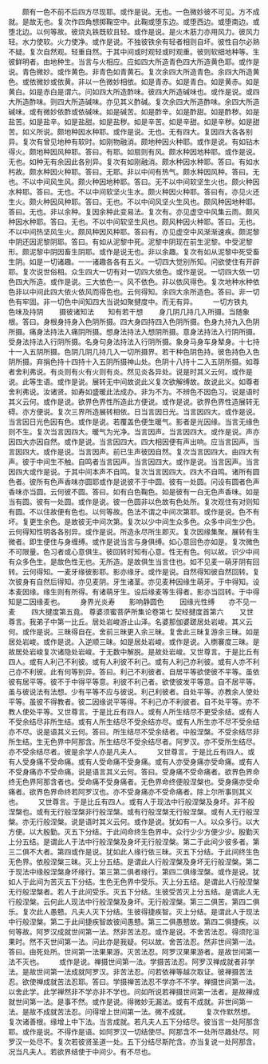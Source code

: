 <!-- { "loadSidebar": true } -->
　　颇有一色不前不后四方尽现耶。或作是说。无也。一色微妙彼不可见。方不成就。是故无也。复次作四角想掷鞠空中。此鞠或堕东边。或堕西边。或堕南边。或堕北边。以何等故。彼烧丸铁既软且轻。或作是说。是火木荕力亦用风力。彼风力轻。水力使软。火力使净。或作是说。不独彼铁余有轻者相则自坏。彼性自尔必熟不疑。复次自然观。轻重自然。于其中间或时观轻或时观重。彼则软细地种等。生彼鲜明者。由地种生。当言与火相应。应如四大所造青色四大所造黄色耶。或作是说。青色微妙。或作黄色。非青色如青黄石。复次余四大所造青色。余四大所造黄色。或依微妙或依黄。非以一色微妙相依。如是青赤。如是青白。如是黄赤。如是黄白。如是赤白是谓六。问如四大所造酢味。彼四大所造碱味也。或作是说。或四大所造酢味。则四大所造碱味。亦见其义酢碱。复次余四大所造酢味。余四大所造碱味。或有微妙依酢或依碱味。如是碱苦。如是酢辛。如是酢甜。如是酢秽。如是盐苦。如是盐辛。如是盐甜。如是盐秽。如是辛苦。如是辛甜。如是辛秽。如是甜苦。如义所说。颇地种因水种耶。或作是说。无也。无有四大。复因四大各各别异。复次有曾见地种有软时。如刚物融消。颇地种因火种耶。或作是说。有如钻木得火。颇地种因风种耶。答曰。有耶。如扇则有风。颇水种因地种耶。或作是说。无也。如种无有余因此各别异。复次有如刚融消。颇水种因水种耶。答曰。有如水杇故。颇水种因火种耶。答曰。无耶。非以中间有热气。颇水种因风种。答曰。无也。不以中间风生风。颇火种因地种耶。答曰。无不以中间软坚生火也。颇火种因水种耶。答曰。无也。不以中间软坚火生水。颇火种因火种耶。答曰有。亦见火还生火。颇火种因风种耶。答曰。无也。不以中间风坚火生风也。颇风种因地种耶。答曰。无也。非以余种。复因余种此变易法。复次有。亦见虚空中风集云雨。颇风种因水种耶。答曰。无也。不以中间软坚生风也。颇风种因火种耶。答曰。无也。不以中间热坚风生火。颇风种因风种耶。答曰有。亦见虚空中风渐渐速疾。颇泥黎中阴还因泥黎阴耶。答曰。有如从泥黎中死。泥黎中阴现在前生泥黎。中受泥黎形。颇泥黎中阴因畜生阴耶。或作是说无也。非以余趣。复次有如从泥黎中死受畜生阴。如是一切诸趣。一一诸趣各各有五义。一切四大觉别所知。问欲使住有开辟耶。复次说世俗相。众生四大一切有对一切四大依色。或作是说。一切四大依一切色四大所造。或作是说。三大依色一。风不依色。非以依风得色。复次地种水种依色非以中间此四大依火依风而得色也。云何得知。余四大余所造色。答曰。非一切色有牢固。非一切色中间知四大当说如聚揵度中。而无有异。
　　一切方铁丸　　色味及持阴
　　摄彼诸知法　　知有若干想
　　身几阴几持几入所摄。当随象根。答曰。身根身持身入色阴所摄。四大身四持四入色阴所摄。色身九持九入色阴所摄。痛身法持法入痛阴所摄。想身法持法入想阴所摄。意身法持法入行阴所摄。受身法持法入行阴所摄。名身句身法持法入行阴所摄。象身马身车身辇身。十七持十一入五阴所摄。色阴几阴几持几入一切所摄界。若干种色阴色持。彼色持色入色阴所摄。弃捐色持十四持十入五阴所摄神山处。色阴十八持十二入五阴所摄。如尊者舍利弗说。有炎则有火有火则有炎。然见炎各异处。说是时其义云何。或作是说。此等生语。或作是说。展转无中间故说此义复次欲解缚故。故说此义。如尊者舍利弗说。汝诸贤。如寿如盛暖此法成办。非为不为。不辨色不因色习。说是语时其义云何。或作是说。欲界色界性所造此方便说。或作是说。欲界色界性造展转无碍。亦方便说。复次三界所造展转相依。日当言因日光。当言因四大。或作是说。当言因日光色因有色。或作是说。若覆盖色便生暖气。影者是光因缘。当言无缘色则不生。复次当言因四大。暖气为光净。当言因声。当言因四大。或作是说。声亦因四大亦因自然。或作是说。当言因四大。四大相因便有声出响。应当言因声。当言因四大。或作是说。当言因声。前已生声彼因自然。复次当言因四大。由四大有声。彼于中间生不触。自鸣者当言因声。当言因四大。或作是说。当言因声。当言因四大或作是说。于其中间本声不自鸣。复次当言因四大。四大不自鸣。诸所有圆色者。彼所有色声香味亦圆耶或作是说彼不于中圆。彼有一处圆。问设有圆者色声香味亦当圆。云何彼不圆。答曰。如有白色鞠色。如是彼有一白无色声香味。如是当有圆。彼有一处圆。或作是说。彼一色圆非以色故有色处所。复次观住有对则知有圆。不以住故便有色也。以何等故。色法不谓之中间次第耶。或作是说。色不有坏。复更生余色。是故彼无中间次第。复次以少中间生众多色。众多中间生少色。云何得知性明各各别异。或作是说。所造永尽所生即灭。复次因缘集聚。展转有生微者。即生便住与身缠缚。或作是说当言与身俱缚。如心意回色亦如是。复次微色不可限量。色习者或心意俱生。彼回转时知有心意。性无有色。何以故。识少中间有众多色生。是故色性无也。无所造。是故俱生当言住也。如不见麦一萌牙阴有回转。云何得知。一麦牙缘彼影耶。影亦缘牙。或作是说。自然得知彼自然回转。复次彼身有自然后得知。亦见麦阴。牙生诸茎。亦见麦种因缘生萌牙。于中得知。设本麦因缘。缘生则有所得。有诸萌牙生。设后缘麦等生得者。影亦当回转。于中得知是二因缘麦也。
　　身界光炎寿　　影响静圆色
　　因缘光性缚　　亦不见一麦
　　四大揵度第五竟。
尊婆须蜜菩萨所集论卷第七
契经揵度首第六
　　又世尊言。我弟子中第一比丘。居处岩峻游止山泽。名婆那伽婆蹉居处岩峻。其义云何。或作是说。三昧得自在。舍前三昧更入余三昧。复舍此三昧复游余三昧。如是居处岩峻。或作是说。入逆顺三昧。如是居处岩峻。或作是说。入檦褰度三昧。是故居处岩峻复次诸隐处岩峻。于无数中解脱。是故处岩峻。又世尊言。于是比丘有四人。或有人利己不利彼。或有人利彼不利己。或有人利己亦利彼。或有人亦不利己亦不利彼。此有何等别异。答曰。利己不利彼者。自居平等欲使彼不平等。虽依彼有居平等。彼不于中得平等意。利彼不利己者。欲使彼发平等意。自不居平等。虽与彼说法有法想。少有平等不应与彼说。利己利彼者。自处平等。亦教余人使处平等。虽彼不得教者。彼二因缘说平等得。不利己亦不利彼者。自不处平等。亦不教人使处平等。又世尊言。于是比丘有四人。或有人所生结尽不更受余结。或有人不受余结尽非所生结。或有人所生结尽不受余结亦尽。或有人所生亦不尽不受余结亦不尽。说是语其义云何。答曰。所生结尽不受余结者。中般涅槃。不受余结尽非所生结。生无色界中阿那含。所生结尽不受余结尽者。阿罗汉。亦不受所生结尽。亦不受余结尽者。彼是余学人亦是凡夫人。
　　又世尊言。于是比丘有四人。或有人受身痛不受命痛。或有人受命痛不受身痛。或有人亦受身痛亦受命痛。或有人不受身痛亦不受命痛。说是语言其义云何。答曰。受身痛不受命痛者。欲界色界命终无色界阿那含者也。受命痛不受身痛者。无色界命终便般涅槃也。受身痛亦受命痛者。欲界色界命终若阿罗汉也。亦不受身痛亦不受命痛者。除上尔所事则其义也。
　　又世尊言。于是比丘有四人。或有人于现法中行般涅槃及身坏。非不般涅槃也。或有无行般涅槃非行般涅槃。或有行般涅槃无行般涅槃。或有人无行般涅槃。亦无行般涅槃。说是语时其义云何。或作是说。犹如有一人。以众多行。以大方便。以大殷勤。灭五下分结。于此间命终生色界中。众行少少方便少少。殷勤灭上分五结。是谓此人于法中行般涅槃及身坏无行般涅槃。第二于此间少彼多者。第三二俱不大者。第四或作是说。犹如此人缘行依三昧。灭五下分结。于此间终生色无色界。依般涅槃三昧。灭上分五结。是谓此人行般涅槃及身坏无行般涅槃。第二于现法中缘般涅槃身坏缘行。第三第二俱者缘行。第四二俱缘涅槃。或作是说。犹如人于此间为苦灭五下分结。生色无色界中受乐。灭上分五结。是谓此人行般涅槃无行般涅槃者。若人于此间受乐。灭五下分结。生彼受苦灭上分五结。是谓此人无行般涅槃。云何此人现法中行般涅槃及身坏。无行般涅槃。第三二俱苦。第四二俱乐。复次此人愚戆。凡夫人灭下分结。生彼得捷疾智。灭上分结。是谓此人于现法中行般涅槃。第二于此间捷疾智故彼间愚戆。第三二俱愚戆故。第四二俱捷疾。以何等故。阿罗汉成就世间第一法。然非苦法忍。或作是说。不舍苦法忍。得须陀洹果时。然不灭世间第一法。问此亦是我疑。何以故。舍苦法忍。然非世间第一法。答曰。由死处所。世间第一法果果游。灭苦法忍。阿罗汉果果游者。是故世间第一法不灭也。
　　或作是说。禅摄世间第一法。学摄苦法忍。阿罗汉禅成就者非学法。是故世间第一法成就阿罗汉。非苦法忍。问若依禅等越次取证。彼禅摄苦法忍。欲使禅成就苦法忍耶。答曰。学摄禅苦法忍不学亦不不学。禅摄世间第一法。以舍此学。此学禅然非不学亦非不学也。问如所说若禅摄世间第一法者。是故禅成就世间第一法。是事不然。或作是说。得微妙无漏法。或有不成就。非世间第一法。是故不成就苦法忍。问得增上世间第一法。微不成就。
　　复次作默然想。复次诸善根。缘增上中下法。当言成就。若凡夫人五下分结尽。彼当言一处阿那含耶。或作是说。不得作是语。如阿罗汉一切结使尽。阿那含不一处所尽趣处尽。阿罗汉一处尽不。复次若彼贤圣道一处。五下分结尽斯陀含。亦当复说一处阿那含。况当凡夫人。若欲界结使于中间少。有不尽也。
